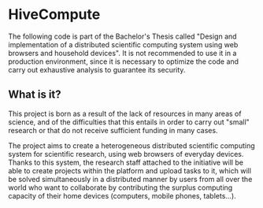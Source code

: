 # HiveCompute
The following code is part of the Bachelor's Thesis called "Design and implementation of a distributed scientific computing system using web browsers and household devices". It is not recommended to use it in a production environment, since it is necessary to optimize the code and carry out exhaustive analysis to guarantee its security.

## What is it?
This project is born as a result of the lack of resources in many areas of science, and of the difficulties that this entails in order to carry out "small" research or that do not receive sufficient funding in many cases.

The project aims to create a heterogeneous distributed scientific computing system for scientific research, using web browsers of everyday devices. Thanks to this system, the research staff attached to the initiative will be able to create projects within the platform and upload tasks to it, which will be solved simultaneously in a distributed manner by users from all over the world who want to collaborate by contributing the surplus computing capacity of their home devices (computers, mobile phones, tablets...).